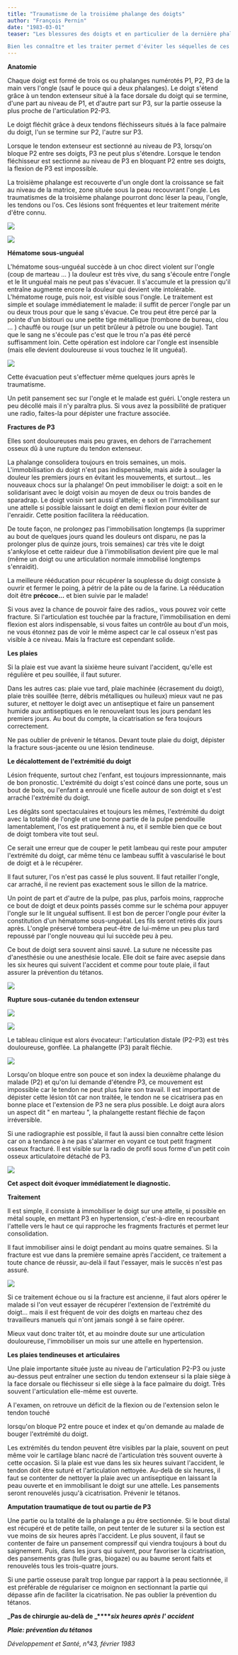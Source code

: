 ```yaml
---
title: "Traumatisme de la troisième phalange des doigts"
author: "François Pernin"
date: "1983-03-01"
teaser: "Les blessures des doigts et en particulier de la dernière phalange (qui porte l'ongle) sont fréquentes.

Bien les connaître et les traiter permet d'éviter les séquelles de ces blessures (ankylose, infection, amputation) souvent gênantes pour un travailleur manuel."
---
```


**Anatomie**

Chaque doigt est formé de trois os ou phalanges numérotés P1, P2, P3 de la main vers l'ongle (sauf le pouce qui a deux phalanges). Le doigt s'étend grâce à un tendon extenseur situé à la face dorsale du doigt qui se termine, d'une part au niveau de P1, et d'autre part sur P3, sur la partie osseuse la plus proche de l'articulation P2-P3.

Le doigt fléchit grâce à deux tendons fléchisseurs situés à la face palmaire du doigt, l'un se termine sur P2, l'autre sur P3.

Lorsque le tendon extenseur est sectionné au niveau de P3, lorsqu'on bloque P2 entre ses doigts, P3 ne peut plus s'étendre. Lorsque le tendon fléchisseur est sectionné au niveau de P3 en bloquant P2 entre ses doigts, la flexion de P3 est impossible.

La troisième phalange est recouverte d'un ongle dont la croissance se fait au niveau de la matrice, zone située sous la peau recouvrant l'ongle. Les traumatismes de la troisième phalange pourront donc léser la peau, l'ongle, les tendons ou l'os. Ces lésions sont fréquentes et leur traitement mérite d'être connu.

![](i68-1.jpg)


![](i68-2.jpg)


**Hématome sous-unguéal**

L'hématome sous-unguéal succède à un choc direct violent sur l'ongle (coup de marteau ... ) la douleur est très vive, du sang s'écoule entre l'ongle et le lit unguéal mais ne peut pas s'évacuer. Il s'accumule et la pression qu'il entraîne augmente encore la douleur qui devient vite intolérable. L'hématome rouge, puis noir, est visible sous l'ongle. Le traitement est simple et soulage immédiatement le malade: il suffit de percer l'ongle par un ou deux trous pour que le sang s'évacue. Ce trou peut être percé par la pointe d'un bistouri ou une petite tige métallique (trombone de bureau, clou ... ) chauffé ou rouge (sur un petit brûleur à pétrole ou une bougie). Tant que le sang ne s'écoule pas c'est que le trou n'a pas été percé suffisamment loin. Cette opération est indolore car l'ongle est insensible (mais elle devient douloureuse si vous touchez le lit unguéal).

![](i68-3.jpg)


Cette évacuation peut s'effectuer même quelques jours après le traumatisme.

Un petit pansement sec sur l'ongle et le malade est guéri. L'ongle restera un peu décollé mais il n'y paraîtra plus. Si vous avez la possibilité de pratiquer une radio, faites-la pour dépister une fracture associée.

**Fractures de P3**

Elles sont douloureuses mais peu graves, en dehors de l'arrachement osseux dû à une rupture du tendon extenseur.

La phalange consolidera toujours en trois semaines, un mois. L'immobilisation du doigt n'est pas indispensable, mais aide à soulager la douleur les premiers jours en évitant les mouvements, et surtout... les nouveaux chocs sur la phalange! On peut immobiliser le doigt: a soit en le solidarisant avec le doigt voisin au moyen de deux ou trois bandes de sparadrap. Le doigt voisin sert aussi d'attelle; e soit en l'immobilisant sur une attelle si possible laissant le doigt en demi flexion pour éviter de l'enraidir. Cette position facilitera la rééducation.

De toute façon, ne prolongez pas l'immobilisation longtemps (la supprimer au bout de quelques jours quand les douleurs ont disparu, ne pas la prolonger plus de quinze jours, trois semaines) car très vite le doigt s'ankylose et cette raideur due à l'immobilisation devient pire que le mal (même un doigt ou une articulation normale immobilisé longtemps s'enraidit).

La meilleure rééducation pour récupérer la souplesse du doigt consiste à ouvrir et fermer le poing, à pétrir de la pâte ou de la farine. La rééducation doit être **précoce...** et bien suivie par le malade!

Si vous avez la chance de pouvoir faire des radios,, vous pouvez voir cette fracture. Si l'articulation est touchée par la fracture, l'immobilisation en demi flexion est alors indispensable, si vous faites un contrôle au bout d'un mois, ne vous étonnez pas de voir le même aspect car le cal osseux n'est pas visible à ce niveau. Mais la fracture est cependant solide.

**Les plaies**

Si la plaie est vue avant la sixième heure suivant l'accident, qu'elle est régulière et peu souillée, il faut suturer.

Dans les autres cas: plaie vue tard, plaie machinée (écrasement du doigt), plaie très souillée (terre, débris métalliques ou huileux) mieux vaut ne pas suturer, et nettoyer le doigt avec un antiseptique et faire un pansement humide aux antiseptiques en le renouvelant tous les jours pendant les premiers jours. Au bout du compte, la cicatrisation se fera toujours correctement.

Ne pas oublier de prévenir le tétanos. Devant toute plaie du doigt, dépister la fracture sous-jacente ou une lésion tendineuse.

**Le décalottement de l'extrémitié du doigt**

Lésion fréquente, surtout chez l'enfant, est toujours impressionnante, mais de bon pronostic. L'extrémité du doigt s'est coincé dans une porte, sous un bout de bois, ou l'enfant a enroulé une ficelle autour de son doigt et s'est arraché l'extrémité du doigt.

Les dégâts sont spectaculaires et toujours les mêmes, l'extrémité du doigt avec la totalité de l'ongle et une bonne partie de la pulpe pendouille lamentablement, l'os est pratiquement à nu, et il semble bien que ce bout de doigt tombera vite tout seul.

Ce serait une erreur que de couper le petit lambeau qui reste pour amputer l'extrémité du doigt, car même ténu ce lambeau suffit à vascularisé le bout de doigt et à le récupérer.

Il faut suturer, l'os n'est pas cassé le plus souvent. Il faut retailler l'ongle, car arraché, il ne revient pas exactement sous le sillon de la matrice.

Un point de part et d'autre de la pulpe, pas plus, parfois moins, rapproche ce bout de doigt et deux points passés comme sur le schéma pour appuyer l'ongle sur le lit unguéal suffisent. Il est bon de percer l'ongle pour éviter la constitution d'un hématome sous-unguéal. Les fils seront retirés dix jours après. L'ongle préservé tombera peut-être de lui-même un peu plus tard repoussé par l'ongle nouveau qui lui succède peu à peu.

Ce bout de doigt sera souvent ainsi sauvé. La suture ne nécessite pas d'anesthésie ou une anesthésie locale. Elle doit se faire avec asepsie dans les six heures qui suivent l'accident et comme pour toute plaie, il faut assurer la prévention du tétanos.

![](i68-4.jpg)


**Rupture sous-cutanée du tendon extenseur**

![](i68-5.jpg)


![](i68-6.jpg)


Le tableau clinique est alors évocateur: l'articulation distale (P2-P3) est très douloureuse, gonflée. La phalangette (P3) paraît fléchie.

![](i68-7.jpg)


Lorsqu'on bloque entre son pouce et son index la deuxième phalange du malade (P2) et qu'on lui demande d'étendre P3, ce mouvement est impossible car le tendon ne peut plus faire son travail. Il est important de dépister cette lésion tôt car non traitée, le tendon ne se cicatrisera pas en bonne place et l'extension de P3 ne sera plus possible. Le doigt aura alors un aspect dit " en marteau ", la phalangette restant fléchie de façon irréversible.

Si une radiographie est possible, il faut là aussi bien connaître cette lésion car on a tendance à ne pas s'alarmer en voyant ce tout petit fragment osseux fracturé. Il est visible sur la radio de profil sous forme d'un petit coin osseux articulatoire détaché de P3.

![](i68-8.jpg)


**Cet aspect doit évoquer immédiatement le diagnostic.**

**Traitement**

Il est simple, il consiste à immobiliser le doigt sur une attelle, si possible en métal souple, en mettant P3 en hypertension, c'est-à-dire en recourbant l'attelle vers le haut ce qui rapproche les fragments fracturés et permet leur consolidation.

Il faut immobiliser ainsi le doigt pendant au moins quatre semaines. Si la fracture est vue dans la première semaine après l'accident, ce traitement a toute chance de réussir, au-delà il faut l'essayer, mais le succès n'est pas assuré.

![](i68-9.jpg)


Si ce traitement échoue ou si la fracture est ancienne, il faut alors opérer le malade si l'on veut essayer de récupérer l'extension de l'extrémité du doigt... mais il est fréquent de voir des doigts en marteau chez des travailleurs manuels qui n'ont jamais songé à se faire opérer.

Mieux vaut donc traiter tôt, et au moindre doute sur une articulation douloureuse, l'immobiliser un mois sur une attelle en hypertension.

**Les plaies tendineuses et** **articulaires**

Une plaie importante située juste au niveau de l'articulation P2-P3 ou juste au-dessus peut entraîner une section du tendon extenseur si la plaie siège à la face dorsale ou fléchisseur si elle siège à la face palmaire du doigt. Très souvent l'articulation elle-même est ouverte.

A l'examen, on retrouve un déficit de la flexion ou de l'extension selon le tendon touché

lorsqu'on bloque P2 entre pouce et index et qu'on demande au malade de bouger l'extrémité du doigt.

Les extrémités du tendon peuvent être visibles par la plaie, souvent on peut même voir le cartilage blanc nacré de l'articulation très souvent ouverte à cette occasion. Si la plaie est vue dans les six heures suivant l'accident, le tendon doit être suturé et l'articulation nettoyée. Au-delà de six heures, il faut se contenter de nettoyer la plaie avec un antiseptique en laissant la peau ouverte et en immobilisant le doigt sur une attelle. Les pansements seront renouvelés jusqu'à cicatrisation. Prévenir le tétanos.

**Amputation traumatique de tout ou partie de P3**

Une partie ou la totalité de la phalange a pu être sectionnée. Si le bout distal est récupéré et de petite taille, on peut tenter de le suturer si la section est vue moins de six heures après l'accident. Le plus souvent, il faut se contenter de faire un pansement compressif qui viendra toujours à bout du saignement. Puis, dans les jours qui suivent, pour favoriser la cicatrisation, des pansements gras (tulle gras, biogaze) ou au baume seront faits et renouvelés tous les trois-quatre jours.

Si une partie osseuse paraît trop longue par rapport à la peau sectionnée, il est préférable de régulariser ce moignon en sectionnant la partie qui dépasse afin de faciliter la cicatrisation. Ne pas oublier la prévention du tétanos.

**_Pas de chirurgie au-delà de _****_six heures après l' accident_**

**_Plaie: prévention du tétanos_**

_Développement et Santé, n°43, février 1983_